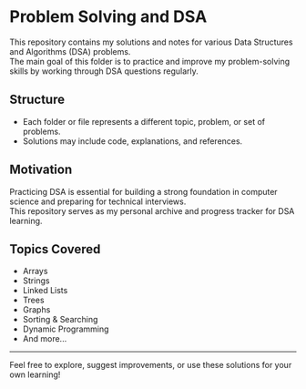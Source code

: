 # Problem Solving and DSA

This repository contains my solutions and notes for various Data Structures and Algorithms (DSA) problems.  
The main goal of this folder is to practice and improve my problem-solving skills by working through DSA questions regularly.

## Structure

- Each folder or file represents a different topic, problem, or set of problems.
- Solutions may include code, explanations, and references.

## Motivation

Practicing DSA is essential for building a strong foundation in computer science and preparing for technical interviews.  
This repository serves as my personal archive and progress tracker for DSA learning.

## Topics Covered

- Arrays
- Strings
- Linked Lists
- Trees
- Graphs
- Sorting & Searching
- Dynamic Programming
- And more...

---

Feel free to explore, suggest improvements, or use these solutions for your own learning!